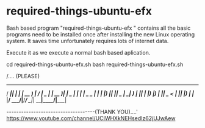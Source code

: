 # required-things-ubuntu-efx
Bash based program "required-things-ubuntu-efx " contains all the basic programs need to be installed once after installing the new Linux operating system. It saves time unfortunately requires lots of internet data.

Execute it as we execute a normal bash based aplication.

cd required-things-ubuntu-efx.sh
bash required-things-ubuntu-efx.sh

/.... (PLEASE)
 ____  _   _ ____ ____   ____ ____  ___ ____  _____
/ ___|| | | | __ ) ___| / ___|  _ \|_ _| __ )| ____|
\___ \| | | |  _ \___ \| |   | |_) || ||  _ \|  _|
 ___) | |_| | |_) |__) | |___|  _ < | || |_) | |___
|____/ \___/|____/____/ \____|_| \_\___|____/|_____|

------------------------------------(THANK YOU)....\'
https://www.youtube.com/channel/UCIWHXkNEHsedIz62jUJwAew
